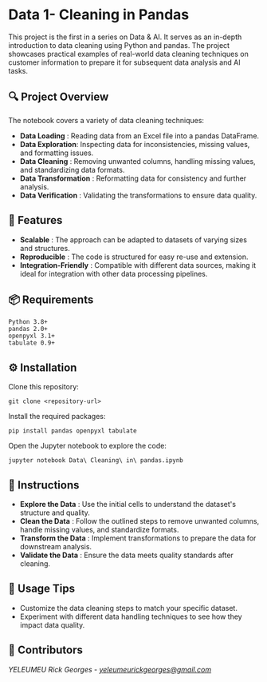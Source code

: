 #  Data 1- Cleaning in Pandas 

This project is the first in a series on Data & AI. It serves as an in-depth introduction to data cleaning using Python and pandas. The project showcases practical examples of real-world data cleaning techniques on customer information to prepare it for subsequent data analysis and AI tasks.

##  🔍 Project Overview

The notebook covers a variety of data cleaning techniques:

- **Data Loading** : Reading data from an Excel file into a pandas DataFrame.
- **Data Exploration**: Inspecting data for inconsistencies, missing values, and formatting issues.
- **Data Cleaning** : Removing unwanted columns, handling missing values, and standardizing data formats.
- **Data Transformation** : Reformatting data for consistency and further analysis.
- **Data Verification** : Validating the transformations to ensure data quality.

##  🌟 Features 

- **Scalable** : The approach can be adapted to datasets of varying sizes and structures.
- **Reproducible** : The code is structured for easy re-use and extension.
- **Integration-Friendly** : Compatible with different data sources, making it ideal for integration with other data processing pipelines.

##  📦 Requirements

    Python 3.8+
    pandas 2.0+
    openpyxl 3.1+
    tabulate 0.9+

##  ⚙️ Installation

  Clone this repository:
      
    git clone <repository-url>

Install the required packages:
          
    pip install pandas openpyxl tabulate

Open the Jupyter notebook to explore the code:

    jupyter notebook Data\ Cleaning\ in\ pandas.ipynb

##  📝 Instructions 

- **Explore the Data** : Use the initial cells to understand the dataset's structure and quality.
- **Clean the Data** : Follow the outlined steps to remove unwanted columns, handle missing values, and standardize formats.
- **Transform the Data** : Implement transformations to prepare the data for downstream analysis.
- **Validate the Data** : Ensure the data meets quality standards after cleaning.

## 🔑 Usage Tips 

- Customize the data cleaning steps to match your specific dataset.
- Experiment with different data handling techniques to see how they impact data quality.

## 👥 Contributors 

 **YELEUMEU Rick Georges* - yeleumeurickgeorges@gmail.com*

